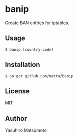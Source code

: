 # banip

Create BAN entries for iptables.

## Usage

```
$ banip [country-code]
```

## Installation

```
$ go get github.com/mattn/banip
```

## License

MIT

## Author

Yasuhiro Matsumoto
